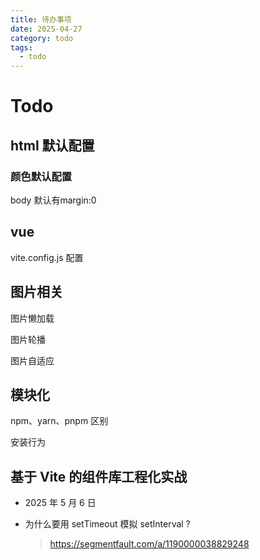 ```yaml
---
title: 待办事项
date: 2025-04-27
category: todo
tags:
  - todo
---
```


# Todo

## html 默认配置

### 颜色默认配置

body 默认有margin:0

## vue

vite.config.js 配置

## 图片相关

图片懒加载

图片轮播

图片自适应

## 模块化

npm、yarn、pnpm 区别

安装行为

## 基于 Vite 的组件库工程化实战

- 2025 年 5 月 6 日

- 为什么要用 setTimeout 模拟 setInterval ?
  > https://segmentfault.com/a/1190000038829248
